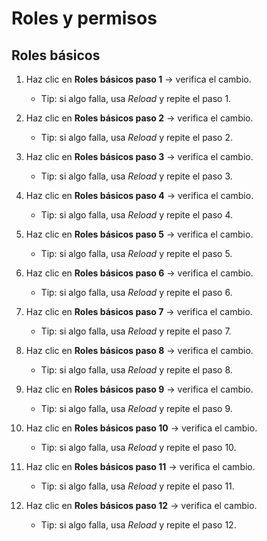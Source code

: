 # Roles y permisos

## Roles básicos

1. Haz clic en **Roles básicos paso 1** → verifica el cambio.

    - Tip: si algo falla, usa *Reload* y repite el paso 1.

2. Haz clic en **Roles básicos paso 2** → verifica el cambio.

    - Tip: si algo falla, usa *Reload* y repite el paso 2.

3. Haz clic en **Roles básicos paso 3** → verifica el cambio.

    - Tip: si algo falla, usa *Reload* y repite el paso 3.

4. Haz clic en **Roles básicos paso 4** → verifica el cambio.

    - Tip: si algo falla, usa *Reload* y repite el paso 4.

5. Haz clic en **Roles básicos paso 5** → verifica el cambio.

    - Tip: si algo falla, usa *Reload* y repite el paso 5.

6. Haz clic en **Roles básicos paso 6** → verifica el cambio.

    - Tip: si algo falla, usa *Reload* y repite el paso 6.

7. Haz clic en **Roles básicos paso 7** → verifica el cambio.

    - Tip: si algo falla, usa *Reload* y repite el paso 7.

8. Haz clic en **Roles básicos paso 8** → verifica el cambio.

    - Tip: si algo falla, usa *Reload* y repite el paso 8.

9. Haz clic en **Roles básicos paso 9** → verifica el cambio.

    - Tip: si algo falla, usa *Reload* y repite el paso 9.

10. Haz clic en **Roles básicos paso 10** → verifica el cambio.

    - Tip: si algo falla, usa *Reload* y repite el paso 10.

11. Haz clic en **Roles básicos paso 11** → verifica el cambio.

    - Tip: si algo falla, usa *Reload* y repite el paso 11.

12. Haz clic en **Roles básicos paso 12** → verifica el cambio.

    - Tip: si algo falla, usa *Reload* y repite el paso 12.
